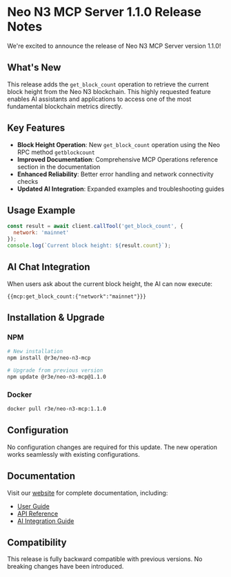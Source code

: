 # Neo N3 MCP Server 1.1.0 Release Notes

We're excited to announce the release of Neo N3 MCP Server version 1.1.0!

## What's New

This release adds the `get_block_count` operation to retrieve the current block height from the Neo N3 blockchain. This highly requested feature enables AI assistants and applications to access one of the most fundamental blockchain metrics directly.

## Key Features

- **Block Height Operation**: New `get_block_count` operation using the Neo RPC method `getblockcount`
- **Improved Documentation**: Comprehensive MCP Operations reference section in the documentation
- **Enhanced Reliability**: Better error handling and network connectivity checks
- **Updated AI Integration**: Expanded examples and troubleshooting guides

## Usage Example

```javascript
const result = await client.callTool('get_block_count', {
  network: 'mainnet'
});
console.log(`Current block height: ${result.count}`);
```

## AI Chat Integration

When users ask about the current block height, the AI can now execute:

```
{{mcp:get_block_count:{"network":"mainnet"}}}
```

## Installation & Upgrade

### NPM

```bash
# New installation
npm install @r3e/neo-n3-mcp

# Upgrade from previous version
npm update @r3e/neo-n3-mcp@1.1.0
```

### Docker

```bash
docker pull r3e/neo-n3-mcp:1.1.0
```

## Configuration

No configuration changes are required for this update. The new operation works seamlessly with existing configurations.

## Documentation

Visit our [website](https://neo-n3-mcp.netlify.app) for complete documentation, including:

- [User Guide](https://neo-n3-mcp.netlify.app/user-guide.html)
- [API Reference](https://neo-n3-mcp.netlify.app/documentation.html#mcp-operations)
- [AI Integration Guide](https://neo-n3-mcp.netlify.app/user-guide.html#ai-integration)

## Compatibility

This release is fully backward compatible with previous versions. No breaking changes have been introduced. 